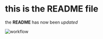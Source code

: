 # this is the **README** file

the **README** has now been _updated_

![workflow](https://github.com/<UserName>/<RepositoryName>/actions/workflows/main.yml/badge.svg)
